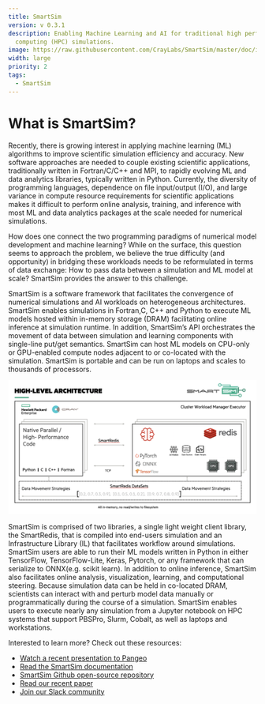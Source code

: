 ```yaml
---
title: SmartSim
version: v 0.3.1
description: Enabling Machine Learning and AI for traditional high performance
  computing (HPC) simulations.
image: https://raw.githubusercontent.com/CrayLabs/SmartSim/master/doc/images/SmartSim_Large.png
width: large
priority: 2
tags:
  - SmartSim
---
```

# What is SmartSim?

Recently, there is growing interest in applying machine learning (ML) algorithms to improve scientific simulation efficiency and accuracy. New software approaches are needed to couple existing scientific applications, traditionally written in Fortran/C/C++ and MPI, to rapidly evolving ML and data analytics libraries, typically written in Python. Currently, the diversity of programming languages, dependence on file input/output (I/O), and large variance in compute resource requirements for scientific applications makes it difficult to perform online analysis, training, and inference with most ML and data analytics packages at the scale needed for numerical simulations.

How does one connect the two programming paradigms of numerical model development and machine learning? While on the surface, this question seems to approach the problem, we believe the true difficulty (and opportunity) in bridging these workloads needs to be reformulated in terms of data exchange: How to pass data between a simulation and ML model at scale? SmartSim provides the answer to this challenge.

SmartSim is a software framework that facilitates the convergence of numerical simulations and AI workloads on heterogeneous architectures. SmartSim enables simulations in Fortran,C, C++ and Python to execute ML models hosted within in-memory storage (DRAM) facilitating online inference at simulation runtime. In addition, SmartSim’s API orchestrates the movement of data between simulation and learning components with single-line put/get semantics. SmartSim can host ML models on CPU-only or GPU-enabled compute nodes adjacent to or co-located with the simulation. SmartSim is portable and can be run on laptops and scales to thousands of processors.

![](screen-shot-2021-07-07-at-7.09.23-am.png "SmartSim Architecture")

SmartSim is comprised of two libraries, a single light weight client library, the SmartRedis, that is compiled into end-users simulation and an Infrastructure Library (IL) that facilitates workflow around simulations. SmartSim users are able to run their ML models written in Python in either TensorFlow, TensorFlow-Lite, Keras, Pytorch, or any framework that can serialize to ONNX(e.g. scikit learn). In addition to online inference, SmartSim also facilitates online analysis, visualization, learning, and computational steering. Because simulation data can be held in co-located DRAM, scientists can interact with and perturb model data manually or programmatically during the course of a simulation. SmartSim enables users to execute nearly any simulation from a Jupyter notebook on HPC systems that support PBSPro, Slurm, Cobalt, as well as laptops and workstations.

Interested to learn more? Check out these resources:

* [Watch a recent presentation to Pangeo](https://www.youtube.com/watch?v=JsSgq-fq44w)
* [Read the SmartSim documentation](https://www.craylabs.org/docs/overview.html)
* [SmartSim Github open-source repository](https://github.com/CrayLabs/SmartSim)
* [Read our recent paper](https://arxiv.org/abs/2104.09355)
* [Join our Slack community](https://join.slack.com/t/craylabs/shared_invite/zt-nw3ag5z5-5PS4tIXBfufu1bIvvr71UA)